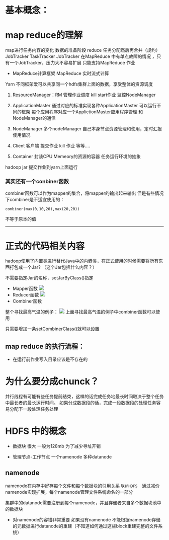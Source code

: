 # 基本概念：

# map reduce的理解
map进行任务内容的变化 数据的准备阶段
reduce 任务分配然后再合并（规约）
JobTracker TaskTracker
JobTracker 在MapReduce 中有单点故障的情况 ，只有一个JobTracker，压力大不容易扩展 只能支持MapReduce 作业

- MapReduce计算框架
MapReduce 实时流式计算

Yarn 不同框架爱可以共享同一个hdfs集群上面的数据，享受整体的资源调度

1) ResourceManager：RM
管理作业调度 kill start作业
监控NodeManager 
2) ApplicationMaster
通过对应的标准实现各种ApplicationMaster 可以运行不同的框架
每个应用程序对应一个ApplictionMaster应用程序管理
和NodeManager的通信 
3) NodeManager
多个nodeManager 自己本身节点资源管理和使用，定时汇报使用情况
4) Client
客户端 提交作业 kill 作业 等等....

5) Container
封装CPU Memeory的资源的容器 
任务运行环境的抽象

hadoop jar 提交作业到yarn上面运行


### 其实还有一个conbiner函数
combiner函数可以作为mapper的集合，将mapper的输出起来输出
但是有些情况下combiner是不适宜使用的：
```
combiner(max(0,10,20),max(20,20)) 
```
不等于原本的值

****
# 正式的代码相关内容
hadoop使用了内置类进行替代Java中的内嵌类，在正式使用的时候需要将所有东西打包成一个Jar? （这个Jar包括什么内容？）

不需要指定Jar的名称，setJarByClass()指定
- Mapper函数
![](https://wx4.sinaimg.cn/mw690/d6225d36ly1fwdhtgjmm8j23k02o0npj.jpg)
- Reducer函数
![](https://wx3.sinaimg.cn/mw690/d6225d36ly1fwdhte7thfj23k02o0x6x.jpg)
- Combiner函数

整个寻找最高气温的例子：
![](https://wx3.sinaimg.cn/mw690/d6225d36ly1fwdhte7thfj23k02o0x6x.jpg)
上面寻找最高气温的例子中combiner函数可以使用

只需要增加一条setCombinerClass()就可以设置

## map reduce 的执行流程：
- 在运行前作业写入目录应该是不存在的


# 为什么要分成chunck？
并行线程有可能有些任务提前结束，这样的话完成任务地最长时间取决于整个任务中最长者的最长运行时间。
如果分成数据段的话，完成一段数据段的处理任务容易分配下一段处理任务处理

# HDFS 中的概念
- 数据块
很大 一般为128mb 为了减少寻址开销

- 管理节点-工作节点
一个namenode 多种datanode 

## namenode 
namenode在内存中好存每个文件和每个数据块的引用关系
``联邦HDFS  ``通过减价namenode实现扩展，每个namenode管理文件系统命名的一部分

集群中的datanode需要注册到每个namenode，并且存储者来自多个数据块池中的数据块


- 对namenode的容错非常重要
如果没有namenode 不能根据namenode存储的元数据进行datanode的重建（不知道如何通过这些block重建完整的文件系统）